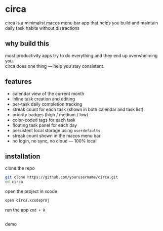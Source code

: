 # circa

circa is a minimalist macos menu bar app that helps you build and maintain daily task habits without distractions


## why build this

most productivity apps try to do everything and they end up overwhelming you.  
circa does one thing — help you stay consistent.


## features

- calendar view of the current month  
- inline task creation and editing  
- per-task daily completion tracking  
- streak count for each task (shown in both calendar and task list)  
- priority badges (high / medium / low)  
- color-coded tags for each task  
- floating task panel for each day  
- persistent local storage using `userdefaults`  
- streak count shown in the macos menu bar  
- no login, no sync, no cloud — 100% local


## installation

clone the repo

```bash
git clone https://github.com/yourusername/circa.git
cd circa
```

open the project in xcode

```bash
open circa.xcodeproj
```

run the app ```cmd + R```

##
demo